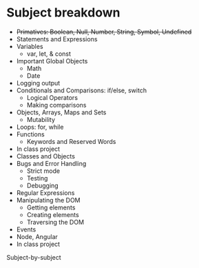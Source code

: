 # Subject breakdown

- ~~Primatives: Boolean, Null, Number, String, Symbol, Undefined~~
- Statements and Expressions
- Variables
    + var, let, & const
- Important Global Objects
    + Math
    + Date
- Logging output
- Conditionals and Comparisons: if/else, switch
    + Logical Operators
    + Making comparisons
- Objects, Arrays, Maps and Sets
    + Mutability
- Loops: for, while
- Functions
    + Keywords and Reserved Words
- In class project
- Classes and Objects
- Bugs and Error Handling
    + Strict mode
    + Testing
    + Debugging
- Regular Expressions
- Manipulating the DOM
    + Getting elements
    + Creating elements
    + Traversing the DOM
- Events
- Node, Angular
- In class project

Subject-by-subject

